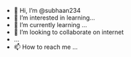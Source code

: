 - 👋 Hi, I’m @subhaan234
- 👀 I’m interested in learning...
- 🌱 I’m currently learning ...
- 💞️ I’m looking to collaborate on internet
- ...
- 📫 How to reach me ...

<!---
subhaan234/subhaan234 is a ✨ special ✨ repository because its `README.md` (this file) appears on your GitHub profile.
You can click the Preview link to take a look at your changes.
--->
